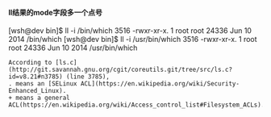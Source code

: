 #### ll结果的mode字段多一个点号

  [wsh@dev bin]$ ll -i /bin/which
  3516 -rwxr-xr-x. 1 root root 24336 Jun 10  2014 /bin/which
  [wsh@dev bin]$ ll -i /usr/bin/which
  3516 -rwxr-xr-x. 1 root root 24336 Jun 10  2014 /usr/bin/which


    According to [ls.c](http://git.savannah.gnu.org/cgit/coreutils.git/tree/src/ls.c?id=v8.21#n3785) (line 3785), 
    . means an [SELinux ACL](https://en.wikipedia.org/wiki/Security-Enhanced_Linux). 
    + means a general ACL(https://en.wikipedia.org/wiki/Access_control_list#Filesystem_ACLs).
